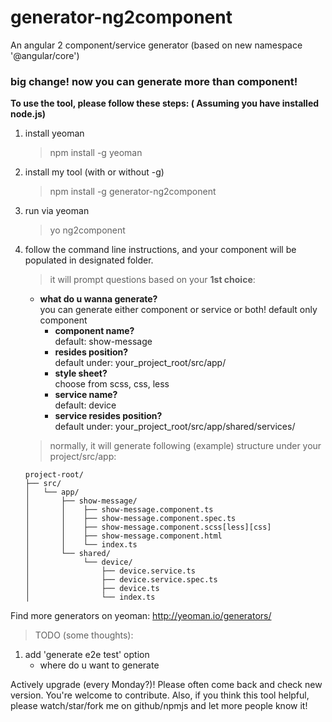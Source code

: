 # generator-ng2component
An angular 2 component/service generator (based on new namespace '@angular/core')
### big change! now you can generate more than component!  

**To use the tool, please follow these steps: ( Assuming you have installed node.js)**

1. install yeoman
    > npm install -g yeoman
    
2. install my tool (with or without -g)
    > npm install -g generator-ng2component
    
3. run via yeoman
    > yo ng2component
    
4. follow the command line instructions, and your component will be populated in designated folder.
    > it will prompt questions based on your **1st choice**:

    - **what do u wanna generate?**  
        you can generate either component or service or both! default only component
        - **component name?**  
            default: show-message  
        - **resides position?**  
            default under: your_project_root/src/app/  
        - **style sheet?**  
            choose from scss, css, less  
        - **service name?**  
            default: device  
        - **service resides position?**  
            default under: your_project_root/src/app/shared/services/

    > normally, it will generate following (example) structure under your project/src/app:

    ```
    project-root/
    ├── src/
    │   └── app/
    │       ├── show-message/
    │       │    ├── show-message.component.ts
    │       │    ├── show-message.component.spec.ts
    │       │    ├── show-message.component.scss[less][css]
    │       │    ├── show-message.component.html
    │       │    └── index.ts
    │       └── shared/
    │            └── device/
    │                ├── device.service.ts
    │                ├── device.service.spec.ts
    │                ├── device.ts
    │                └── index.ts
    ```

Find more generators on yeoman: http://yeoman.io/generators/

> TODO (some thoughts):  

1. add 'generate e2e test' option
    * where do u want to generate
    
Actively upgrade (every Monday?)! Please often come back and check new version. You're welcome to contribute. 
Also, if you think this tool helpful, please watch/star/fork me on github/npmjs and let more people know it!
